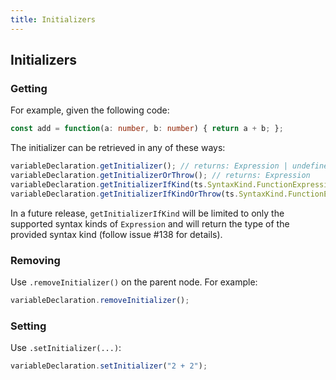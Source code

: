 ```yaml
---
title: Initializers
---
```


## Initializers

### Getting

For example, given the following code:

```typescript
const add = function(a: number, b: number) { return a + b; };
```

The initializer can be retrieved in any of these ways:

```typescript
variableDeclaration.getInitializer(); // returns: Expression | undefined
variableDeclaration.getInitializerOrThrow(); // returns: Expression
variableDeclaration.getInitializerIfKind(ts.SyntaxKind.FunctionExpression); // returns: Expression | undefined
variableDeclaration.getInitializerIfKindOrThrow(ts.SyntaxKind.FunctionExpression); // returns: Expression
```

In a future release, `getInitializerIfKind` will be limited to only the supported syntax kinds of `Expression` and will return the type of the provided syntax kind (follow issue #138 for details).

### Removing

Use `.removeInitializer()` on the parent node. For example:

```typescript
variableDeclaration.removeInitializer();
```

### Setting

Use `.setInitializer(...)`:

```typescript
variableDeclaration.setInitializer("2 + 2");
```
